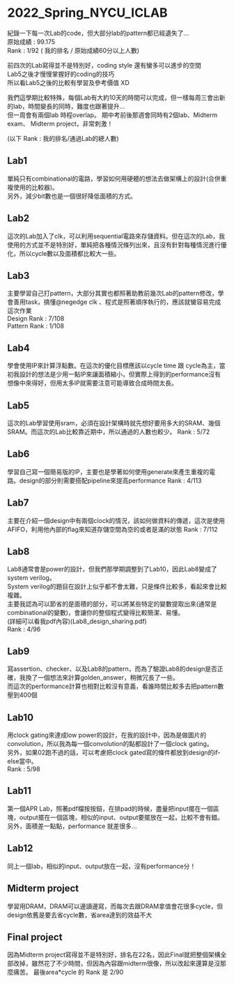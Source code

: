 # 2022_Spring_NYCU_ICLAB

紀錄一下每一次Lab的code，但大部分lab的pattern都已經遺失了...   
原始成績 : 99.175  
Rank : 1/92   ( 我的排名 / 原始成績60分以上人數)  
  
前四次的Lab寫得並不是特別好，coding style 還有蠻多可以進步的空間  
Lab5之後才慢慢掌握好的coding的技巧  
所以看Lab5之後的比較有學習及參考價值 XD

我們這學期比較特殊，每個Lab有大約10天的時間可以完成，但一樣每周三會出新的lab，時間變長的同時，難度也跟著提升...  
但一周會有兩個lab 時程overlap。 期中考前後那週會同時有2個lab、Midterm exam、 Midterm project，非常刺激！  
  
(以下 Rank : 我的排名/通過Lab的總人數)    

## Lab1  
  單純只有combinational的電路，學習如何用硬體的想法去做架構上的設計(合併重複使用的比較器)。  
  另外，減少bit數也是一個很好降低面積的方式。    
    
## Lab2  
  這次的Lab加入了clk，可以利用sequential電路來存儲資料。但在這次的Lab，我使用的方式並不是特別好，單純把各種情況條列出來，且沒有針對每種情況進行優化，所以cycle數以及面積都比較大一些。  
  
## Lab3  
  主要學習自己打pattern，大部分其實也都照著助教前幾次Lab的pattern修改，學會善用task，搞懂@negedge clk 、程式是照著順序執行的，應該就蠻容易完成這次作業  
  Design Rank : 7/108  
  Pattern Rank : 1/108  
  
## Lab4  
  學會使用IP來計算浮點數。在這次的優化目標應該以cycle time 跟 cycle為主，當初我設計的想法是少用一點IP來讓面積縮小，但實際上得到的performance沒有想像中來得好，但用太多IP就需要注意可能導致合成時間太長。
  
## Lab5  
  這次的Lab學習使用sram，必須在設計架構時就先想好要用多大的SRAM、幾個SRAM。而這次的Lab比較靠近期中，所以通過的人數也較少。
  Rank : 5/72   
  
## Lab6  
  學習自己寫一個簡易版的IP，主要也是學著如何使用generate來產生重複的電路。design的部分則需要搭配pipeline來提高performance
  Rank : 4/113
  
## Lab7  
  主要在介紹一個design中有兩個clock的情況，該如何做資料的傳遞，這次是使用AFIFO，利用他內部的flag來知道存儲空間為空的或者是滿的狀態
  Rank : 7/112

## Lab8  
  Lab8通常會是power的設計，但我們那學期調整到了Lab10，因此Lab8變成了system verilog。  
  System verilog的題目在設計上似乎都不會太難，只是條件比較多，看起來會比較複雜。  
  主要我認為可以節省的是面積的部分，可以將某些特定的變數提取出來(通常是combinational的變數)，會讓你的整個程式變得比較簡潔、易懂。  
  (詳細可以看我pdf內容)(Lab8_design_sharing.pdf)   
  Rank : 4/96

## Lab9  
  寫assertion、checker、以及Lab8的pattern，而為了驗證Lab8的design是否正確，我換了一個想法來計算golden_answer，稍微冗長了一些。  
  而這次的performance計算也相對比較沒有意義，看誰時間比較多去把pattern數壓到400個 
  
## Lab10  
  用clock gating來達成low power的設計，在我的設計中，因為是做圖片的convolution，所以我為每一個convolution的點都設計了一個clock gating。  
  另外，如果02跑不過的話，可以考慮把clock gated寫的條件都放到design的if-else當中。  
  Rank : 5/98

## Lab11  
  第一個APR Lab，照著pdf檔按按鈕，在排pad的時候，盡量把input擺在一個區塊，output擺在一個區塊，相似的input、output要擺放在一起，比較不會有錯。  
  另外，面積差一點點，performance 就差很多...
  
## Lab12  
  同上一個lab，相似的input、output放在一起，沒有performance分！  
  
## Midterm project  
  學習用DRAM，DRAM可以邊讀邊寫，而每次去跟DRAM拿值會花很多cycle，但design依舊是要去省cycle數，省area達到的效益不大
  
## Final project  
  因為Midterm project寫得並不是特別好，排名在22名，因此Final就把整個架構全部改掉，雖然花了不少時間，但因為內容跟midterm很像，所以改起來還算是沒那麼痛苦。 最後area*cycle 的 Rank 是 2/90
  
  



